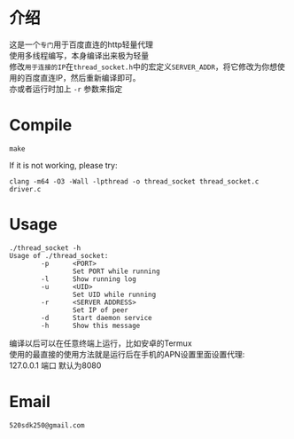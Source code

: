 # 介绍
这是一个`专门`用于百度直连的http轻量代理<br>
使用多线程编写，本身编译出来极为轻量<br>
修改`用于连接的IP`在`thread_socket.h`中的宏定义`SERVER_ADDR`，将它修改为你想使用的百度直连IP，然后重新编译即可。<br>
亦或者运行时加上 `-r` 参数来指定<br>
# Compile
```shell
make
```
If it is not working, please try:
```shell
clang -m64 -O3 -Wall -lpthread -o thread_socket thread_socket.c driver.c
```
# Usage
```shell
./thread_socket -h
Usage of ./thread_socket:
        -p      <PORT>
                Set PORT while running
        -l      Show running log
        -u      <UID>
                Set UID while running
        -r      <SERVER ADDRESS>
                Set IP of peer
        -d      Start daemon service
        -h      Show this message
```
编译以后可以在任意终端上运行，比如安卓的Termux<br>
使用的最直接的使用方法就是运行后在手机的APN设置里面设置代理:<br>
127.0.0.1 端口 默认为8080
# Email
` 520sdk250@gmail.com `

